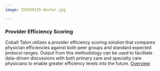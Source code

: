 ```yaml
---
image: 159328125-doctor.jpg

---
```


### Provider Efficiency Scoring

Cobalt Talon utilizes a provider efficiency scoring solution that compares physician efficiencies against both peer groups and standard expected protocol ranges. Output from this methodology can be used to facilitate data-driven discussions with both primary care and specialty care physicians to enable greater efficiency levels into the future.
[Overview]

[Overview]: http://google.com
